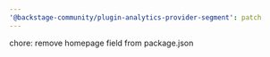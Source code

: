 ```yaml
---
'@backstage-community/plugin-analytics-provider-segment': patch
---
```


chore: remove homepage field from package.json
